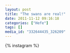 ```yaml
---
layout: post
title: "The swans are real!"
date: 2011-11-12 09:16:18
categories: ["Hefe"]
tags: []
media_id: "332644435_326209"
---
```


{% instagram %}
